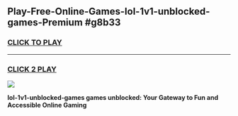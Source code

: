 
## Play-Free-Online-Games-lol-1v1-unblocked-games-Premium #g8b33
<h3>
<a href="https://premium.freeplayer.one?title=lol-1v1-unblocked-games&ref=8M">CLICK TO PLAY</a></h3>
<hr>

<h3>
<a href="https://premium.freeplayer.one?title=lol-1v1-unblocked-games&ref=8M">CLICK 2 PLAY</a>
  
</h3>

<a href="https://premium.freeplayer.one?title=lol-1v1-unblocked-games&ref=8M"><img src="https://clearcache.store/games.png"></a>


**lol-1v1-unblocked-games games unblocked: Your Gateway to Fun and Accessible Online Gaming**
